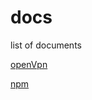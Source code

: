 # docs

list of documents


[openVpn](https://torguard.net/knowledgebase.php?action=displayarticle&id=53)

[npm](https://phoenixnap.com/kb/update-node-js-version)